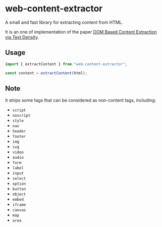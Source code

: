 # web-content-extractor

A small and fast library for extracting content from HTML.

It is an one of implementation of the paper [DOM Based Content Extraction via Text Density](https://ofey.me/assets/pdf/cetd-sigir11.pdf).

## Usage

```ts
import { extractContent } from "web-content-extractor";

const content = extractContent(html);
```

## Note

It strips some tags that can be considered as non-content tags, including:

- `script`
- `noscript`
- `style`
- `nav`
- `header`
- `footer`
- `img`
- `svg`
- `video`
- `audio`
- `form`
- `label`
- `input`
- `select`
- `option`
- `button`
- `object`
- `embed`
- `iframe`
- `canvas`
- `map`
- `area`
